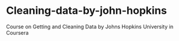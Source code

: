 # Cleaning-data-by-john-hopkins
Course on Getting and Cleaning Data by Johns Hopkins University in Coursera
